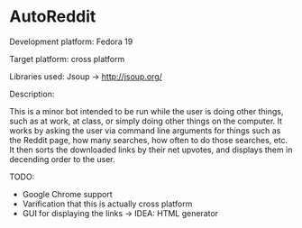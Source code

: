 AutoReddit
==========
Development platform: Fedora 19

Target platform: cross platform

Libraries used: Jsoup -> http://jsoup.org/

Description: 

This is a minor bot intended to be run while the user is doing other things, such as at work, at class, or simply doing other things on the computer. It works by asking the user via command line arguments for things such as the Reddit page, how many searches, how often to do those searches, etc. It then sorts the downloaded links by their net upvotes, and displays them in decending order to the user.


TODO:

* Google Chrome support
* Varification that this is actually cross platform
* GUI for displaying the links -> IDEA: HTML generator